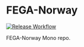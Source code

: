 # FEGA-Norway
[![Release Workflow](https://github.com/ELIXIR-NO/FEGA-Norway/actions/workflows/publish-and-release.yml/badge.svg?event=pull_request)](https://github.com/ELIXIR-NO/FEGA-Norway/actions/workflows/publish-and-release.yml)


FEGA-Norway Mono repo.
